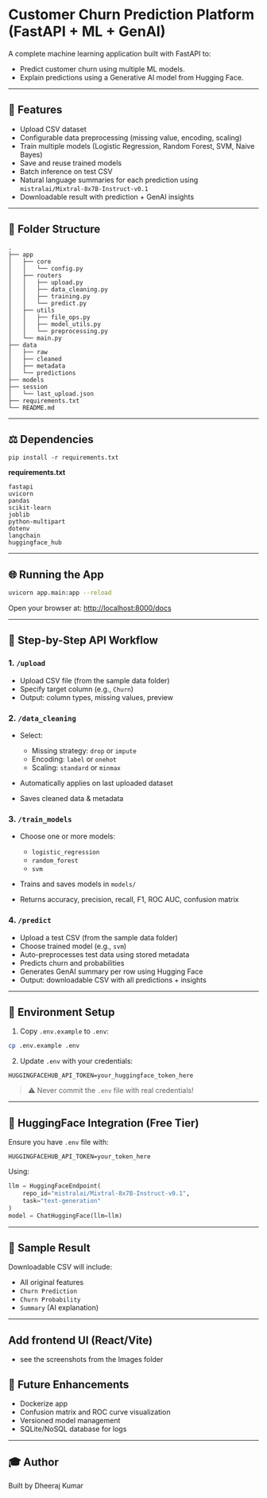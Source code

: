 # Customer Churn Prediction Platform (FastAPI + ML + GenAI)

A complete machine learning application built with FastAPI to:

* Predict customer churn using multiple ML models.
* Explain predictions using a Generative AI model from Hugging Face.

---

## 🚀 Features

* Upload CSV dataset
* Configurable data preprocessing (missing value, encoding, scaling)
* Train multiple models (Logistic Regression, Random Forest, SVM, Naive Bayes)
* Save and reuse trained models
* Batch inference on test CSV
* Natural language summaries for each prediction using `mistralai/Mixtral-8x7B-Instruct-v0.1`
* Downloadable result with prediction + GenAI insights

---

## 📂 Folder Structure

```
.
├── app
│   ├── core
│   │   └── config.py
│   ├── routers
│   │   ├── upload.py
│   │   ├── data_cleaning.py
│   │   ├── training.py
│   │   └── predict.py
│   ├── utils
│   │   ├── file_ops.py
│   │   ├── model_utils.py
│   │   └── preprocessing.py
│   └── main.py
├── data
│   ├── raw
│   ├── cleaned
│   ├── metadata
│   └── predictions
├── models
├── session
│   └── last_upload.json
├── requirements.txt
└── README.md
```

---

## ⚖️ Dependencies

```
pip install -r requirements.txt
```

**requirements.txt**

```
fastapi
uvicorn
pandas
scikit-learn
joblib
python-multipart
dotenv
langchain
huggingface_hub
```

---

## 🌐 Running the App

```bash
uvicorn app.main:app --reload
```

Open your browser at: [http://localhost:8000/docs](http://localhost:8000/docs)

---

## 🤹 Step-by-Step API Workflow

### 1. `/upload`

* Upload CSV file (from the sample data folder)
* Specify target column (e.g., `Churn`)
* Output: column types, missing values, preview

### 2. `/data_cleaning`

* Select:

  * Missing strategy: `drop` or `impute`
  * Encoding: `label` or `onehot`
  * Scaling: `standard` or `minmax`
* Automatically applies on last uploaded dataset
* Saves cleaned data & metadata

### 3. `/train_models`

* Choose one or more models:

  * `logistic_regression`
  * `random_forest`
  * `svm`

* Trains and saves models in `models/`
* Returns accuracy, precision, recall, F1, ROC AUC, confusion matrix

### 4. `/predict`

* Upload a test CSV (from the sample data folder)
* Choose trained model (e.g., `svm`)
* Auto-preprocesses test data using stored metadata
* Predicts churn and probabilities
* Generates GenAI summary per row using Hugging Face
* Output: downloadable CSV with all predictions + insights

---

## 🔧 Environment Setup

1. Copy `.env.example` to `.env`:
```bash
cp .env.example .env
```

2. Update `.env` with your credentials:
```env
HUGGINGFACEHUB_API_TOKEN=your_huggingface_token_here
```

> ⚠️ Never commit the `.env` file with real credentials!

---

## 🔧 HuggingFace Integration (Free Tier)

Ensure you have `.env` file with:

```
HUGGINGFACEHUB_API_TOKEN=your_token_here
```

Using:

```python
llm = HuggingFaceEndpoint(
    repo_id="mistralai/Mixtral-8x7B-Instruct-v0.1",
    task="text-generation"
)
model = ChatHuggingFace(llm=llm)
```

---

## 💾 Sample Result

Downloadable CSV will include:

* All original features
* `Churn Prediction`
* `Churn Probability`
* `Summary` (AI explanation)

---

## Add frontend UI (React/Vite)

* see the screenshots from the Images folder

## 🌟 Future Enhancements

* Dockerize app
* Confusion matrix and ROC curve visualization
* Versioned model management
* SQLite/NoSQL database for logs

---

## 🎓 Author

Built by Dheeraj Kumar
